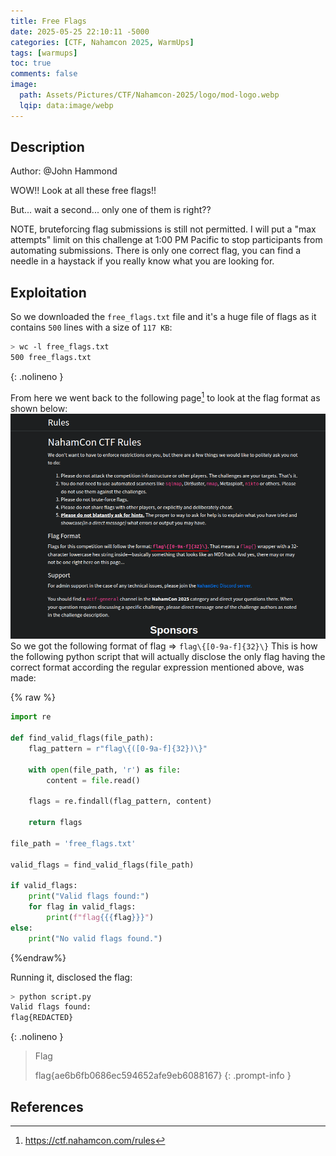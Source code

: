 ```yaml
---
title: Free Flags
date: 2025-05-25 22:10:11 -5000
categories: [CTF, Nahamcon 2025, WarmUps]
tags: [warmups]
toc: true
comments: false
image:
  path: Assets/Pictures/CTF/Nahamcon-2025/logo/mod-logo.webp
  lqip: data:image/webp
---
```


## Description
Author: @John Hammond

WOW!! Look at all these free flags!!

But... wait a second... only one of them is right??

NOTE, bruteforcing flag submissions is still not permitted. I will put a "max attempts" limit on this challenge at 1:00 PM Pacific to stop participants from automating submissions. There is only one correct flag, you can find a needle in a haystack if you really know what you are looking for.

## Exploitation
So we downloaded the `free_flags.txt` file and it's a huge file of flags as it contains `500` lines with a size of `117 KB`:
```bash
> wc -l free_flags.txt 
500 free_flags.txt
```
{: .nolineno }

From here we went back to the following page[^1] to look at the flag format as shown below:
![accessing-the-chal](Assets/Pictures/CTF/Nahamcon-2025/rules.png)
So we got the following format of flag => `flag\{[0-9a-f]{32}\}`
This is how the following python script that will actually disclose the only flag having the correct format according the regular expression mentioned above, was made:

{% raw %}
```python
import re

def find_valid_flags(file_path):
    flag_pattern = r"flag\{([0-9a-f]{32})\}"

    with open(file_path, 'r') as file:
        content = file.read()

    flags = re.findall(flag_pattern, content)

    return flags

file_path = 'free_flags.txt'

valid_flags = find_valid_flags(file_path)

if valid_flags:
    print("Valid flags found:")
    for flag in valid_flags:
        print(f"flag{{{flag}}}")  
else:
    print("No valid flags found.")
```
{%endraw%}

Running it, disclosed the flag:
```bash
> python script.py 
Valid flags found:
flag{REDACTED}
```
{: .nolineno }


> Flag
>
> flag{ae6b6fb0686ec594652afe9eb6088167}
{: .prompt-info }


## References
[^1]: https://ctf.nahamcon.com/rules
